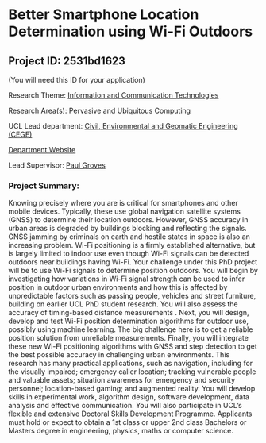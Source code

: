 # Better Smartphone Location Determination using Wi-Fi Outdoors

## Project ID: **2531bd1623**
(You will need this ID for your application)

Research Theme: [Information and Communication Technologies](../themes/information-and-communication-technologies.md)

Research Area(s):
Pervasive and Ubiquitous Computing

UCL Lead department: [Civil, Environmental and Geomatic Engineering (CEGE)](../departments/civil-environmental-and-geomatic-engineering.md)

[Department Website](https://www.ucl.ac.uk/civil-environmental-geomatic-engineering)

Lead Supervisor: [Paul Groves](https://profiles.ucl.ac.uk/6850)

### Project Summary:

Knowing precisely where you are is critical for smartphones and other mobile devices. Typically, these use global navigation satellite systems (GNSS) to determine their location outdoors. However, GNSS accuracy in urban areas is degraded by buildings blocking and reflecting the signals. GNSS jamming by criminals on earth and hostile states in space is also an increasing problem. Wi-Fi positioning is a firmly established alternative, but is largely limited to indoor use even though Wi-Fi signals can be detected outdoors near buildings having Wi-Fi.
Your challenge under this PhD project will be to use Wi-Fi signals to determine position outdoors. You will begin by investigating how variations in Wi-Fi signal strength can be used to infer position in outdoor urban environments and how this is affected by unpredictable factors such as passing people, vehicles and street furniture, building on earlier UCL PhD student research. You will also assess the accuracy of timing-based distance measurements . Next, you will design, develop and test Wi-Fi position determination algorithms for outdoor use, possibly using machine learning. The big challenge here is to get a reliable position solution from unreliable measurements. Finally, you will integrate these new Wi-Fi positioning algorithms with GNSS and step detection to get the best possible accuracy in challenging urban environments.
This research has many practical applications, such as navigation, including for the visually impaired; emergency caller location; tracking vulnerable people and valuable assets; situation awareness for emergency and security personnel; location-based gaming; and augmented reality.
You will develop skills in experimental work, algorithm design, software development, data analysis and effective communication. You will also participate in UCL’s flexible and extensive Doctoral Skills Development Programme. Applicants must hold or expect to obtain a 1st class or upper 2nd class Bachelors or Masters degree in engineering, physics, maths or computer science.

